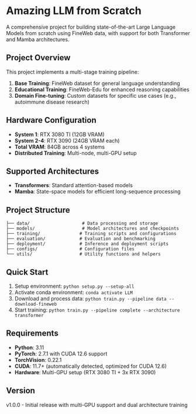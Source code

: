 # Amazing LLM from Scratch

A comprehensive project for building state-of-the-art Large Language Models from scratch using FineWeb data, with support for both Transformer and Mamba architectures.

## Project Overview

This project implements a multi-stage training pipeline:
1. **Base Training**: FineWeb dataset for general language understanding
2. **Educational Training**: FineWeb-Edu for enhanced reasoning capabilities  
3. **Domain Fine-tuning**: Custom datasets for specific use cases (e.g., autoimmune disease research)

## Hardware Configuration

- **System 1**: RTX 3080 TI (12GB VRAM)
- **System 2-4**: RTX 3090 (24GB VRAM each)
- **Total VRAM**: 84GB across 4 systems
- **Distributed Training**: Multi-node, multi-GPU setup

## Supported Architectures

- **Transformers**: Standard attention-based models
- **Mamba**: State-space models for efficient long-sequence processing

## Project Structure

```
├── data/                    # Data processing and storage
├── models/                  # Model architectures and checkpoints
├── training/               # Training scripts and configurations
├── evaluation/             # Evaluation and benchmarking
├── deployment/             # Inference and deployment scripts
├── configs/                # Configuration files
└── utils/                  # Utility functions and helpers
```

## Quick Start

1. Setup environment: `python setup.py --setup-all`
2. Activate conda environment: `conda activate LLM`
3. Download and process data: `python train.py --pipeline data --download-fineweb`
4. Start training: `python train.py --pipeline complete --architecture transformer`

## Requirements

- **Python**: 3.11
- **PyTorch**: 2.7.1 with CUDA 12.6 support
- **TorchVision**: 0.22.1
- **CUDA**: 11.7+ (automatically detected, optimized for CUDA 12.6)
- **Hardware**: Multi-GPU setup (RTX 3080 TI + 3x RTX 3090)

## Version

v1.0.0 - Initial release with multi-GPU support and dual architecture training